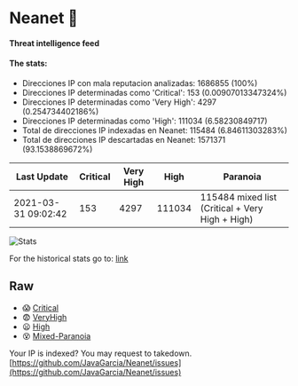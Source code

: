# Neanet :hocho:
#### Threat intelligence feed
#### The stats:

- Direcciones IP con mala reputacion analizadas: 1686855 (100%)
- Direcciones IP determinadas como 'Critical':  153 (0.00907013347324%)
- Direcciones IP determinadas como 'Very High':  4297 (0.254734402186%)
- Direcciones IP determinadas como 'High':  111034 (6.58230849717)
- Total de direcciones IP indexadas en Neanet:  115484 (6.84611303283%)
- Total de direcciones IP descartadas en Neanet:  1571371 (93.1538869672%)

| Last Update | Critical | Very High | High | Paranoia |
| --- | --- | --- | --- | --- |
| 2021-03-31 09:02:42 | 153 | 4297 | 111034 | 115484 mixed list (Critical + Very High + High)|

![Stats](https://docs.google.com/spreadsheets/d/e/2PACX-1vSnaNMIXVabIpDJjufMlzH7poXnshF3mgd8Is1g9ytUEzVsP5my4Trn8f-xkoLLQ38xpL3HtmUexLo6/pubchart?oid=501124687&format=image)

For the historical stats go to: [link](/stats.csv)
## Raw
- :scream: [Critical](https://raw.githubusercontent.com/JavaGarcia/Neanet/master/blacklists/neanet_critical.txt)
- :fearful: [VeryHigh](https://raw.githubusercontent.com/JavaGarcia/Neanet/master/blacklists/neanet_veryHigh.txtt)
- :frowning: [High](https://raw.githubusercontent.com/JavaGarcia/Neanet/master/blacklists/neanet_high.txt)
- :dizzy_face: [Mixed-Paranoia](https://raw.githubusercontent.com/JavaGarcia/Neanet/master/blacklists/neanet_all.txt)


Your IP is indexed? You may request to takedown. [https://github.com/JavaGarcia/Neanet/issues](https://github.com/JavaGarcia/Neanet/issues)




































































































































































































































































































































































































































































































































































































































































































































































































































































































































































































































































































































































































































































































































































































































































































































































































































































































































































































































































































































































































































































































































































































































































































































































































































































































































































































































































































































































































































































































































































































































































































































































































































































































































































































































































































































































































































































































































































































































































































































































































































































































































































































































































































































































































































































































































































































































































































































































































































































































































































































































































































































































































































































































































































































































































